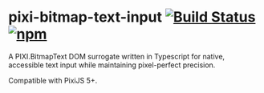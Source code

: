 # pixi-bitmap-text-input [![Build Status](https://github.com/JakeHaitsma/pixi-bitmap-text-input/actions/workflows/ci.yml/badge.svg)](https://github.com/JakeHaitsma/pixi-bitmap-text-input/actions/workflows/ci.yml) [![npm](https://img.shields.io/badge/npm-pixi–bitmap–text–input-orange)](https://www.npmjs.com/package/pixi-bitmap-text-input)

A PIXI.BitmapText DOM surrogate written in Typescript for native, accessible text input while maintaining pixel-perfect precision.

Compatible with PixiJS 5+.
